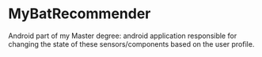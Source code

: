 # MyBatRecommender
Android part of my Master degree: android application responsible for changing the state of these sensors/components based on the user profile.
